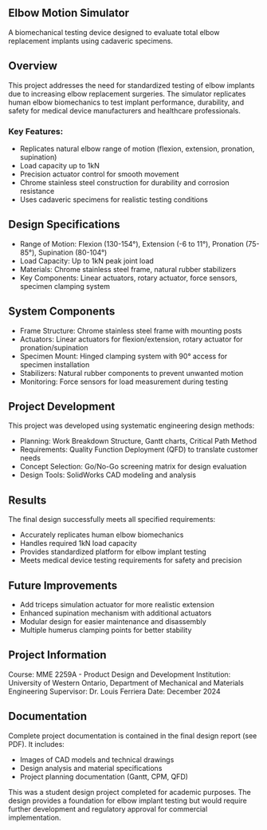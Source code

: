 ## Elbow Motion Simulator

A biomechanical testing device designed to evaluate total elbow replacement implants using cadaveric specimens.


## Overview
This project addresses the need for standardized testing of elbow implants due to increasing elbow replacement surgeries. The simulator replicates human elbow biomechanics to test implant performance, durability, and safety for medical device manufacturers and healthcare professionals.

### Key Features:
- Replicates natural elbow range of motion (flexion, extension, pronation, supination)
- Load capacity up to 1kN
- Precision actuator control for smooth movement
- Chrome stainless steel construction for durability and corrosion resistance
- Uses cadaveric specimens for realistic testing conditions

## Design Specifications
- Range of Motion: Flexion (130-154°), Extension (-6 to 11°), Pronation (75-85°), Supination (80-104°)
- Load Capacity: Up to 1kN peak joint load
- Materials: Chrome stainless steel frame, natural rubber stabilizers
- Key Components: Linear actuators, rotary actuator, force sensors, specimen clamping system

## System Components
- Frame Structure: Chrome stainless steel frame with mounting posts
- Actuators: Linear actuators for flexion/extension, rotary actuator for pronation/supination
- Specimen Mount: Hinged clamping system with 90° access for specimen installation
- Stabilizers: Natural rubber components to prevent unwanted motion
- Monitoring: Force sensors for load measurement during testing

## Project Development
This project was developed using systematic engineering design methods:
- Planning: Work Breakdown Structure, Gantt charts, Critical Path Method
- Requirements: Quality Function Deployment (QFD) to translate customer needs
- Concept Selection: Go/No-Go screening matrix for design evaluation
- Design Tools: SolidWorks CAD modeling and analysis

## Results
The final design successfully meets all specified requirements:
- Accurately replicates human elbow biomechanics
- Handles required 1kN load capacity
- Provides standardized platform for elbow implant testing
- Meets medical device testing requirements for safety and precision

## Future Improvements
- Add triceps simulation actuator for more realistic extension
- Enhanced supination mechanism with additional actuators
- Modular design for easier maintenance and disassembly
- Multiple humerus clamping points for better stability

## Project Information
Course: MME 2259A - Product Design and Development
Institution: University of Western Ontario, Department of Mechanical and Materials Engineering
Supervisor: Dr. Louis Ferriera
Date: December 2024

## Documentation
Complete project documentation is contained in the final design report (see PDF). It includes:
- Images of CAD models and technical drawings
- Design analysis and material specifications
- Project planning documentation (Gantt, CPM, QFD)


This was a student design project completed for academic purposes. The design provides a foundation for elbow implant testing but would require further development and regulatory approval for commercial implementation.
